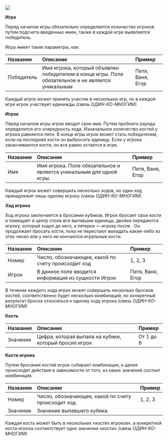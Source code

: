 ﻿![](media/image5.png])

**Игра**

Перед началом игры обязательно определяется количество игроков путем подсчета введенных имен, также в каждой игре выявляется победитель.

Игра имеет такие параметры, как:

|**Название**|**Описание**|**Пример**|
| :- | :- | :- |
|Победитель|Имя игрока, который объявлен победителем в конце игры. Поле обязательное и не является уникальным|Петя, Ваня, Егор|

Каждый игрок может принять участие в нескольких игр, но в каждой игре игрок участвует единижды *(связь ОДИН-КО-МНОГИМ).*

**Игрок**

Перед началом игры игрок вводит свое имя. Путем пробного раунда определится его очередность хода. Изначальное количество костей у игрока равняется пяти. В конце игры игрок может стать победителем, если на последней кости он выбросить единицу. Если у игрока заканчиваются кости, он все равно остается в игре.

|**Название**|**Описание**|**Пример**|
| :- | :- | :- |
|Имя|Имя игрока. Поле обязательное и является уникальным для одной игры.|Петя, Ваня, Егор|

Каждый игрок может совершить несколько ходов, но один ход принадлежит лишь одному игроку *(связь ОДИН-КО-МНОГИМ).* 

**Ход игрока**

Ход игрока заключается в бросании кубиков.  Игрок бросает свои кости и помещает в центр стола все выпавшие единицы, двойки передаются игроку, который ходил до него, а пятерки — игроку после . Он продолжает бросать кости, пока не перестают выпадать какие-либо из этих чисел или у него не кончаются игральные кости.

|**Название**|**Описание**|**Пример**|
| :- | :- | :- |
|Номер|Число, обозначающее, какой по счету происходит ход|1, 2, 3|
|Игрок|В данное поле вводится информация из сущности Игрок|Петя, Ваня, Егор|

В течение каждого хода игрок может совершать несколько бросков костей, соответственно будет несколько комбинаций, но конкретный результат броска относиться к одному ходу игрока *(связь ОДИН-КО-МНОГИМ)*

**Кость**

|**Название**|**Описание**|**Пример**|
| :- | :- | :- |
|Значение|Цифра, которая выпала на кубике, который бросил игрок|От 1 до 6|

**Кости игрока**

Путем бросания костей игрок собирает комбинации, и далее происходят действия в зависимости от того, из каких значений состоит комбинация. 

|**Название**|**Описание**|**Пример**|
| :- | :- | :- |
|Номер|Число, обозначающее, какой по счету происходит ход|1, 2, 3|
|Значение|Значение выпавшего кубика. ||

Каждая кость может быть в нескольких «костях игроков», а конкретной кости игрока соответствует одно значение «кости» *(связь ОДИН-КО-МНОГИМ)*
